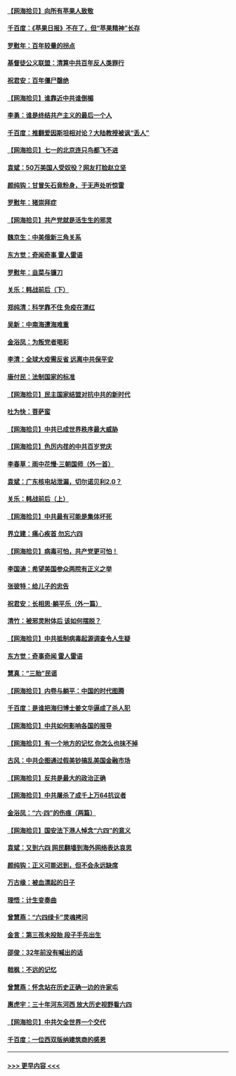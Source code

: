 #### [【网海拾贝】向所有苹果人致敬](../pages/nsc993/n13046795.md?t=06260252) 
#### [千百度：《苹果日报》不在了，但“苹果精神”长存](../pages/nsc993/n13046703.md?t=06260252) 
#### [罗慰年：百年较量的拐点](../pages/nsc993/n13046542.md?t=06260252) 
#### [基督徒公义联盟：清算中共百年反人类罪行](../pages/nsc993/n13046499.md?t=06260252) 
#### [祝君安：百年僵尸罄绝](../pages/nsc993/n13045595.md?t=06260252) 
#### [【网海拾贝】谁靠近中共谁倒楣](../pages/nsc993/n13044667.md?t=06260252) 
#### [李勇：谁是终结共产主义的最后一个人](../pages/nsc993/n13044397.md?t=06260252) 
#### [千百度：推翻爱因斯坦相对论？大陆教授被讽“丢人”](../pages/nsc993/n13043908.md?t=06260252) 
#### [【网海拾贝】七一的北京连只鸟都飞不进](../pages/nsc993/n13041377.md?t=06260252) 
#### [袁斌：50万美国人受奴役？网友打脸赵立坚](../pages/nsc993/n13041330.md?t=06260252) 
#### [颜纯钩：甘冒矢石竟粉身，于无声处听惊雷](../pages/nsc993/n13041140.md?t=06260252) 
#### [罗慰年：猪崇拜症](../pages/nsc993/n13041071.md?t=06260252) 
#### [【网海拾贝】共产党就是活生生的邪灵](../pages/nsc993/n13036627.md?t=06260252) 
#### [魏京生：中美俄新三角关系](../pages/nsc993/n13035986.md?t=06260252) 
#### [东方觉：奇闻奇事 雷人雷语](../pages/nsc993/n13035878.md?t=06260252) 
#### [罗慰年：韭菜与镰刀](../pages/nsc993/n13034374.md?t=06260252) 
#### [关乐：韩战前后（下）](../pages/nsc993/n13034113.md?t=06260252) 
#### [郑纯清：科学靠不住 免疫在漂红](../pages/nsc993/n13034093.md?t=06260252) 
#### [吴新：中南海遭海难重](../pages/nsc993/n13034084.md?t=06260252) 
#### [金浴凤：为叛党者喝彩](../pages/nsc993/n13034058.md?t=06260252) 
#### [李清：全球大疫需反省 远离中共保平安](../pages/nsc993/n13033784.md?t=06260252) 
#### [唐付民：法制国家的标准](../pages/nsc993/n13032944.md?t=06260252) 
#### [【网海拾贝】民主国家结盟对抗中共的新时代](../pages/nsc993/n13031717.md?t=06260252) 
#### [吐为快：菩萨蛮](../pages/nsc993/n13030033.md?t=06260252) 
#### [【网海拾贝】中共已成世界秩序最大威胁](../pages/nsc993/n13028138.md?t=06260252) 
#### [【网海拾贝】色厉内荏的中共百岁党庆](../pages/nsc993/n13025582.md?t=06260252) 
#### [李春草：雨中花慢‧三朝国师（外一首）](../pages/nsc993/n13025567.md?t=06260252) 
#### [袁斌：广东核电站泄漏，切尔诺贝利2.0？](../pages/nsc993/n13025475.md?t=06260252) 
#### [关乐：韩战前后（上）](../pages/nsc993/n13025387.md?t=06260252) 
#### [【网海拾贝】中共最有可能是集体坏死](../pages/nsc993/n13023101.md?t=06260252) 
#### [界立建：痛心疾首 勿忘六四](../pages/nsc993/n13022339.md?t=06260252) 
#### [【网海拾贝】病毒可怕，共产党更可怕！](../pages/nsc993/n13020728.md?t=06260252) 
#### [李国涛：希望美国参众两院有正义之举](../pages/nsc993/n13020674.md?t=06260252) 
#### [张彼特：给儿子的忠告](../pages/nsc993/n13018934.md?t=06260252) 
#### [祝君安：长相思‧躺平乐（外一篇）](../pages/nsc993/n13018923.md?t=06260252) 
#### [清竹：被邪灵附体后 该如何摆脱？](../pages/nsc993/n13018877.md?t=06260252) 
#### [【网海拾贝】中共抵制病毒起源调查令人生疑](../pages/nsc993/n13017785.md?t=06260252) 
#### [东方觉：奇事奇闻 雷人雷语](../pages/nsc993/n13017577.md?t=06260252) 
#### [慧真：“三胎”民谣](../pages/nsc993/n13017394.md?t=06260252) 
#### [【网海拾贝】内卷与躺平：中国的时代图腾](../pages/nsc993/n13016128.md?t=06260252) 
#### [千百度：是谁把海归博士姜文华逼成了杀人犯](../pages/nsc993/n13015218.md?t=06260252) 
#### [【网海拾贝】中共如何影响各国的报导](../pages/nsc993/n13012599.md?t=06260252) 
#### [【网海拾贝】有一个地方的记忆 你怎么也抹不掉](../pages/nsc993/n13009802.md?t=06260252) 
#### [古风：中共企图通过假美钞搞乱美国金融市场](../pages/nsc993/n13009626.md?t=06260252) 
#### [【网海拾贝】反共是最大的政治正确](../pages/nsc993/n13007051.md?t=06260252) 
#### [【网海拾贝】中共屠杀了成千上万64抗议者](../pages/nsc993/n13002713.md?t=06260252) 
#### [金浴凤：“六·四”的伤痕（两篇）](../pages/nsc993/n13001719.md?t=06260252) 
#### [【网海拾贝】国安法下港人悼念“六四”的意义](../pages/nsc993/n13001039.md?t=06260252) 
#### [袁斌：又到六四 网民翻墙到海外网络表达哀思](../pages/nsc993/n13000995.md?t=06260252) 
#### [颜纯钩：正义可能迟到，但不会永远缺席](../pages/nsc993/n13000920.md?t=06260252) 
#### [万古缘：被血漂起的日子](../pages/nsc993/n13000914.md?t=06260252) 
#### [理悟：计生变奏曲](../pages/nsc993/n13000414.md?t=06260252) 
#### [曾慧燕：“六四绿卡”灵魂拷问](../pages/nsc993/n13000277.md?t=06260252) 
#### [金言：第三孩未投胎 段子手先出生](../pages/nsc993/n13000215.md?t=06260252) 
#### [邵俊：32年前没有喊出的话](../pages/nsc993/n13000181.md?t=06260252) 
#### [戟枫：不远的记忆](../pages/nsc993/n13000121.md?t=06260252) 
#### [曾慧燕：怀念站在历史正确一边的许家屯](../pages/nsc993/n13000073.md?t=06260252) 
#### [惠虎宇：三十年河东河西 放大历史视野看六四](../pages/nsc993/n13000018.md?t=06260252) 
#### [【网海拾贝】中共欠全世界一个交代](../pages/nsc993/n12998706.md?t=06260252) 
#### [千百度：一位西双版纳建筑商的感恩](../pages/nsc993/n12998487.md?t=06260252) 

----
#### [ >>> 更早内容 <<< ](../indexes/nsc993-earlier.md)
